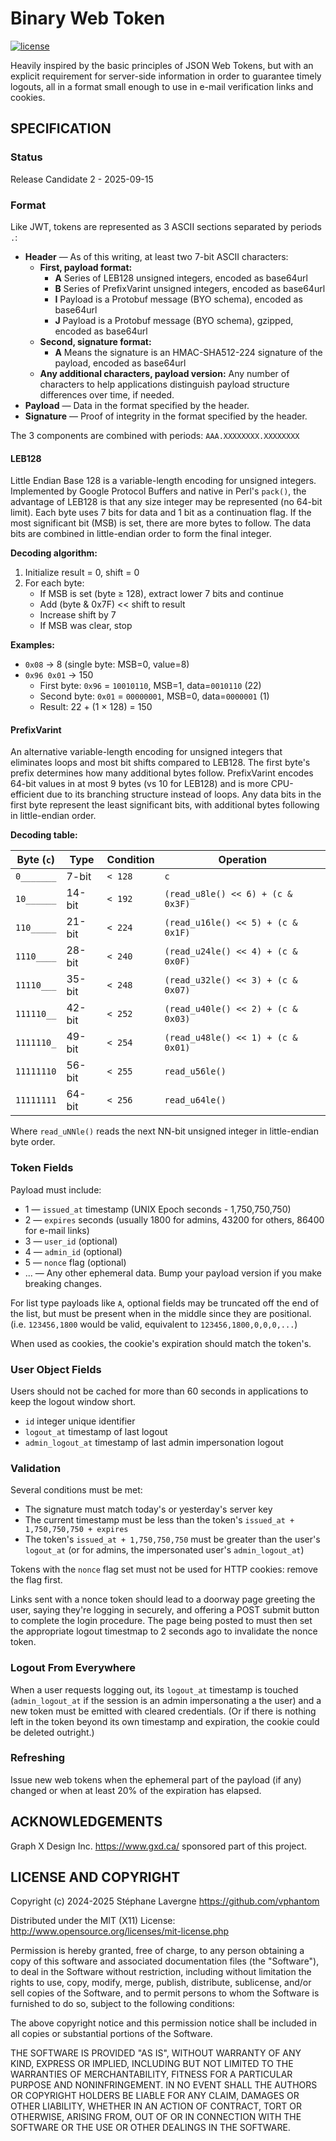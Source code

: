 # Binary Web Token

[![license](https://img.shields.io/github/license/vphantom/bwt.svg?style=plastic)]()

<!-- [![GitHub release](https://img.shields.io/github/release/vphantom/bwt.svg?style=plastic)]() -->

Heavily inspired by the basic principles of JSON Web Tokens, but with an explicit requirement for server-side information in order to guarantee timely logouts, all in a format small enough to use in e-mail verification links and cookies.

## SPECIFICATION

### Status

Release Candidate 2 - 2025-09-15

### Format

Like JWT, tokens are represented as 3 ASCII sections separated by periods `.`:

* **Header** — As of this writing, at least two 7-bit ASCII characters:
  * **First, payload format:**
    * **A** Series of LEB128 unsigned integers, encoded as base64url
    * **B** Series of PrefixVarint unsigned integers, encoded as base64url
    * **I** Payload is a Protobuf message (BYO schema), encoded as base64url
    * **J** Payload is a Protobuf message (BYO schema), gzipped, encoded as base64url
  * **Second, signature format:**
    * **A** Means the signature is an HMAC-SHA512-224 signature of the payload, encoded as base64url
  * **Any additional characters, payload version:** Any number of characters to help applications distinguish payload structure differences over time, if needed.
* **Payload** — Data in the format specified by the header.
* **Signature** — Proof of integrity in the format specified by the header.

The 3 components are combined with periods: `AAA.XXXXXXXX.XXXXXXXX`

#### LEB128

Little Endian Base 128 is a variable-length encoding for unsigned integers. Implemented by Google Protocol Buffers and native in Perl's `pack()`, the advantage of LEB128 is that any size integer may be represented (no 64-bit limit).  Each byte uses 7 bits for data and 1 bit as a continuation flag. If the most significant bit (MSB) is set, there are more bytes to follow. The data bits are combined in little-endian order to form the final integer.

**Decoding algorithm:**

1. Initialize result = 0, shift = 0
2. For each byte:
   - If MSB is set (byte ≥ 128), extract lower 7 bits and continue
   - Add (byte & 0x7F) << shift to result
   - Increase shift by 7
   - If MSB was clear, stop

**Examples:**

- `0x08` → 8 (single byte: MSB=0, value=8)
- `0x96 0x01` → 150
  - First byte: `0x96` = `10010110`, MSB=1, data=`0010110` (22)
  - Second byte: `0x01` = `00000001`, MSB=0, data=`0000001` (1)
  - Result: 22 + (1 × 128) = 150

#### PrefixVarint

An alternative variable-length encoding for unsigned integers that eliminates loops and most bit shifts compared to LEB128.  The first byte's prefix determines how many additional bytes follow. PrefixVarint encodes 64-bit values in at most 9 bytes (vs 10 for LEB128) and is more CPU-efficient due to its branching structure instead of loops.  Any data bits in the first byte represent the least significant bits, with additional bytes following in little-endian order.

**Decoding table:**

| Byte (`c`) | Type   | Condition | Operation                          |
| ---------- | ------ | --------- | ---------------------------------- |
| `0_______` | 7-bit  | `< 128`   | `c`                                |
| `10______` | 14-bit | `< 192`   | `(read_u8le() << 6) + (c & 0x3F)`  |
| `110_____` | 21-bit | `< 224`   | `(read_u16le() << 5) + (c & 0x1F)` |
| `1110____` | 28-bit | `< 240`   | `(read_u24le() << 4) + (c & 0x0F)` |
| `11110___` | 35-bit | `< 248`   | `(read_u32le() << 3) + (c & 0x07)` |
| `111110__` | 42-bit | `< 252`   | `(read_u40le() << 2) + (c & 0x03)` |
| `1111110_` | 49-bit | `< 254`   | `(read_u48le() << 1) + (c & 0x01)` |
| `11111110` | 56-bit | `< 255`   | `read_u56le()`                     |
| `11111111` | 64-bit | `< 256`   | `read_u64le()`                     |

Where `read_uNNle()` reads the next NN-bit unsigned integer in little-endian byte order.

### Token Fields

Payload must include:

* 1 — `issued_at` timestamp (UNIX Epoch seconds - 1,750,750,750)
* 2 — `expires` seconds (usually 1800 for admins, 43200 for others, 86400 for e-mail links)
* 3 — `user_id` (optional)
* 4 — `admin_id` (optional)
* 5 — `nonce` flag (optional)
* ... — Any other ephemeral data. Bump your payload version if you make breaking changes.

For list type payloads like `A`, optional fields may be truncated off the end of the list, but must be present when in the middle since they are positional. (i.e. `123456,1800` would be valid, equivalent to `123456,1800,0,0,0,...`)

When used as cookies, the cookie's expiration should match the token's.

### User Object Fields

Users should not be cached for more than 60 seconds in applications to keep the logout window short.

* `id` integer unique identifier
* `logout_at` timestamp of last logout
* `admin_logout_at` timestamp of last admin impersonation logout

### Validation

Several conditions must be met:

* The signature must match today's or yesterday's server key
* The current timestamp must be less than the token's `issued_at + 1,750,750,750 + expires`
* The token's `issued_at + 1,750,750,750` must be greater than the user's `logout_at` (or for admins, the impersonated user's `admin_logout_at`)

Tokens with the `nonce` flag set must not be used for HTTP cookies: remove the flag first.

Links sent with a nonce token should lead to a doorway page greeting the user, saying they're logging in securely, and offering a POST submit button to complete the login procedure.  The page being posted to must then set the appropriate logout timestmap to 2 seconds ago to invalidate the nonce token.

### Logout From Everywhere

When a user requests logging out, its `logout_at` timestamp is touched (`admin_logout_at` if the session is an admin impersonating a the user) and a new token must be emitted with cleared credentials.  (Or if there is nothing left in the token beyond its own timestamp and expiration, the cookie could be deleted outright.)

### Refreshing

Issue new web tokens when the ephemeral part of the payload (if any) changed or when at least 20% of the expiration has elapsed.

## ACKNOWLEDGEMENTS

Graph X Design Inc. https://www.gxd.ca/ sponsored part of this project.

## LICENSE AND COPYRIGHT

Copyright (c) 2024-2025 Stéphane Lavergne <https://github.com/vphantom>

Distributed under the MIT (X11) License:
http://www.opensource.org/licenses/mit-license.php

Permission is hereby granted, free of charge, to any person obtaining a copy of this software and associated documentation files (the "Software"), to deal in the Software without restriction, including without limitation the rights to use, copy, modify, merge, publish, distribute, sublicense, and/or sell copies of the Software, and to permit persons to whom the Software is furnished to do so, subject to the following conditions:

The above copyright notice and this permission notice shall be included in all copies or substantial portions of the Software.

THE SOFTWARE IS PROVIDED "AS IS", WITHOUT WARRANTY OF ANY KIND, EXPRESS OR IMPLIED, INCLUDING BUT NOT LIMITED TO THE WARRANTIES OF MERCHANTABILITY, FITNESS FOR A PARTICULAR PURPOSE AND NONINFRINGEMENT. IN NO EVENT SHALL THE AUTHORS OR COPYRIGHT HOLDERS BE LIABLE FOR ANY CLAIM, DAMAGES OR OTHER LIABILITY, WHETHER IN AN ACTION OF CONTRACT, TORT OR OTHERWISE, ARISING FROM, OUT OF OR IN CONNECTION WITH THE SOFTWARE OR THE USE OR OTHER DEALINGS IN THE SOFTWARE.
